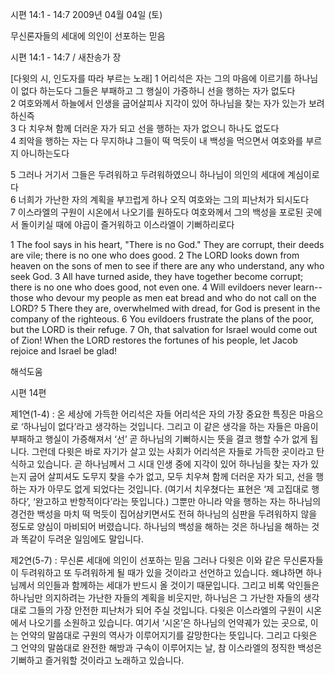 시편 14:1 - 14:7 
2009년 04월 04일 (토)

무신론자들의 세대에 의인이 선포하는 믿음



시편 14:1 - 14:7 / 새찬송가  장


[다윗의 시, 인도자를 따라 부르는 노래] 
1 어리석은 자는 그의 마음에 이르기를 하나님이 없다 하는도다 
 그들은 부패하고 그 행실이 가증하니 
 선을 행하는 자가 없도다  
2 여호와께서 하늘에서 인생을 굽어살피사 
 지각이 있어 하나님을 찾는 자가 있는가 보려 하신즉  
3 다 치우쳐 함께 더러운 자가 되고 선을 행하는 자가 없으니 하나도 없도다  
4 죄악을 행하는 자는 다 무지하냐 
 그들이 떡 먹듯이 내 백성을 먹으면서 
 여호와를 부르지 아니하는도다  

5 그러나 거기서 그들은 두려워하고 두려워하였으니 
 하나님이 의인의 세대에 계심이로다  
6 너희가 가난한 자의 계획을 부끄럽게 하나 
 오직 여호와는 그의 피난처가 되시도다  
7 이스라엘의 구원이 시온에서 나오기를 원하도다 
 여호와께서 그의 백성을 포로된 곳에서 돌이키실 때에 
 야곱이 즐거워하고 이스라엘이 기뻐하리로다 

1 The fool says in his heart, "There is no God." They are corrupt, their deeds are vile; there is no one who does good. 2 The LORD looks down from heaven on the sons of men to see if there are any who understand, any who seek God. 3 All have turned aside, they have together become corrupt; there is no one who does good, not even one. 4 Will evildoers never learn-- those who devour my people as men eat bread and who do not call on the LORD? 5 There they are, overwhelmed with dread, for God is present in the company of the righteous. 6 You evildoers frustrate the plans of the poor, but the LORD is their refuge. 7 Oh, that salvation for Israel would come out of Zion! When the LORD restores the fortunes of his people, let Jacob rejoice and Israel be glad!

해석도움





시편 14편 

제1연(1-4) : 온 세상에 가득한 어리석은 자들
어리석은 자의 가장 중요한 특징은 마음으로 ‘하나님이 없다’라고 생각하는 것입니다. 그리고 이 같은 생각을 하는 자들은 마음이 부패하고 행실이 가증해져서 ‘선’ 곧 하나님의 기뻐하시는 뜻을 결코 행할 수가 없게 됩니다. 그런데 다윗은 바로 자기가 살고 있는 사회가 어리석은 자들로 가득한 곳이라고 탄식하고 있습니다. 곧 하나님께서 그 시대 인생 중에 지각이 있어 하나님을 찾는 자가 있는지 굽어 살피셔도 도무지 찾을 수가 없고, 모두 치우쳐 함께 더러운 자가 되고, 선을 행하는 자가 아무도 없게 되었다는 것입니다. (여기서 치우쳤다는 표현은 ‘제 고집대로 행하다’, ‘완고하고 반항적이다’라는 뜻입니다.) 그뿐만 아니라 악을 행하는 자는 하나님의 경건한 백성을 마치 떡 먹듯이 집어삼키면서도 전혀 하나님의 심판을 두려워하지 않을 정도로 양심이 마비되어 버렸습니다. 하나님의 백성을 해하는 것은 하나님을 해하는 것과 똑같이 두려운 일임에도 말입니다.    

제2연(5-7) : 무신론 세대에 의인이 선포하는 믿음 
그러나 다윗은 이와 같은 무신론자들이 두려워하고 또 두려워하게 될 때가 있을 것이라고 선언하고 있습니다. 왜냐하면 하나님께서 의인들과 함께하는 세대가 반드시 올 것이기 때문입니다. 그리고 비록 악인들은 하나님만 의지하려는 가난한 자들의 계획을 비웃지만, 하나님은 그 가난한 자들의 생각대로 그들의 가장 안전한 피난처가 되어 주실 것입니다. 다윗은 이스라엘의 구원이 시온에서 나오기를 소원하고 있습니다. 여기서 ‘시온’은 하나님의 언약궤가 있는 곳으로, 이는 언약의 말씀대로 구원의 역사가 이루어지기를 갈망한다는 뜻입니다. 그리고 다윗은 그 언약의 말씀대로 완전한 해방과 구속이 이루어지는 날, 참 이스라엘의 정직한 백성은 기뻐하고 즐거워할 것이라고 노래하고 있습니다.
